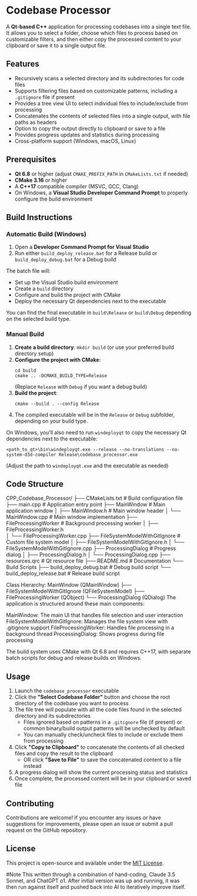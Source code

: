 # Codebase Processor

A **Qt-based C++** application for processing codebases into a single text file. It allows you to select a folder, choose which files to process based on customizable filters, and then either copy the processed content to your clipboard or save it to a single output file.

## Features

- Recursively scans a selected directory and its subdirectories for code files
- Supports filtering files based on customizable patterns, including a `.gitignore` file if present
- Provides a tree view UI to select individual files to include/exclude from processing
- Concatenates the contents of selected files into a single output, with file paths as headers
- Option to copy the output directly to clipboard or save to a file
- Provides progress updates and statistics during processing
- Cross-platform support (Windows, macOS, Linux)

## Prerequisites

- **Qt 6.8** or higher (adjust `CMAKE_PREFIX_PATH` in `CMakeLists.txt` if needed)
- **CMake 3.16** or higher
- A **C++17** compatible compiler (MSVC, GCC, Clang)
- On Windows, a **Visual Studio Developer Command Prompt** to properly configure the build environment

## Build Instructions

### Automatic Build (Windows)

1. Open a **Developer Command Prompt for Visual Studio**
2. Run either `build_deploy_release.bat` for a Release build or `build_deploy_debug.bat` for a Debug build

The batch file will:
- Set up the Visual Studio build environment 
- Create a `build` directory
- Configure and build the project with CMake
- Deploy the necessary Qt dependencies next to the executable

You can find the final executable in `build\Release` or `build\Debug` depending on the selected build type.

### Manual Build

1. **Create a build directory**: `mkdir build` (or use your preferred build directory setup)
2. **Configure the project with CMake**:
   ```
   cd build
   cmake .. -DCMAKE_BUILD_TYPE=Release
   ```
   (Replace `Release` with `Debug` if you want a debug build)
3. **Build the project**:
   ```
   cmake --build . --config Release
   ```
4. The compiled executable will be in the `Release` or `Debug` subfolder, depending on your build type.

On Windows, you'll also need to run `windeployqt` to copy the necessary Qt dependencies next to the executable:
```
<path_to_qt>\bin\windeployqt.exe --release --no-translations --no-system-d3d-compiler Release\codebase_processor.exe  
```
(Adjust the path to `windeployqt.exe` and the executable as needed)

## Code Structure
CPP_Codebase_Processor/
├── CMakeLists.txt               # Build configuration file
├── main.cpp                     # Application entry point
├── MainWindow                   # Main application window
│   ├── MainWindow.h            # Main window header
│   └── MainWindow.cpp          # Main window implementation
├── FileProcessingWorker         # Background processing worker
│   ├── FileProcessingWorker.h    
│   └── FileProcessingWorker.cpp
├── FileSystemModelWithGitIgnore # Custom file system model
│   ├── FileSystemModelWithGitIgnore.h
│   └── FileSystemModelWithGitIgnore.cpp
├── ProcessingDialog            # Progress dialog
│   ├── ProcessingDialog.h
│   └── ProcessingDialog.cpp
├── resources.qrc              # Qt resource file
├── README.md                  # Documentation
└── Build Scripts
    ├── build_deploy_debug.bat    # Debug build script
    └── build_deploy_release.bat  # Release build script

Class Hierarchy:
MainWindow (QMainWindow)
├── FileSystemModelWithGitIgnore (QFileSystemModel)
├── FileProcessingWorker (QObject)
└── ProcessingDialog (QDialog)
The application is structured around these main components:

MainWindow: The main UI that handles file selection and user interaction
FileSystemModelWithGitIgnore: Manages the file system view with .gitignore support
FileProcessingWorker: Handles file processing in a background thread
ProcessingDialog: Shows progress during file processing

The build system uses CMake with Qt 6.8 and requires C++17, with separate batch scripts for debug and release builds on Windows.

## Usage

1. Launch the `codebase_processor` executable
2. Click the **"Select Codebase Folder"** button and choose the root directory of the codebase you want to process
3. The file tree will populate with all the code files found in the selected directory and its subdirectories
   - Files ignored based on patterns in a `.gitignore` file (if present) or common binary/build output patterns will be unchecked by default
   - You can manually check/uncheck files to include or exclude them from processing
4. Click **"Copy to Clipboard"** to concatenate the contents of all checked files and copy the result to the clipboard
   - OR click **"Save to File"** to save the concatenated content to a file instead
5. A progress dialog will show the current processing status and statistics
6. Once complete, the processed content will be in your clipboard or saved file

## Contributing

Contributions are welcome! If you encounter any issues or have suggestions for improvements, please open an issue or submit a pull request on the GitHub repository.

## License

This project is open-source and available under the [MIT License](LICENSE).

#Note This written through a combination of hand-coding, Claude 3.5 Sonnet, and ChatGPT o1. After initial version was up and running, it was then run against itself and pushed back into AI to iteratively improve itself.
